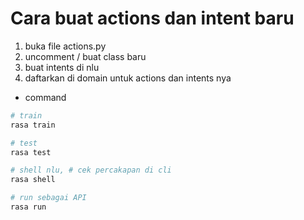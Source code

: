 # Cara buat actions dan intent baru

1. buka file actions.py
2. uncomment / buat class baru
3. buat intents di nlu
4. daftarkan di domain untuk actions dan intents nya

- command

```bash
# train
rasa train

# test
rasa test

# shell nlu, # cek percakapan di cli
rasa shell

# run sebagai API
rasa run
```
